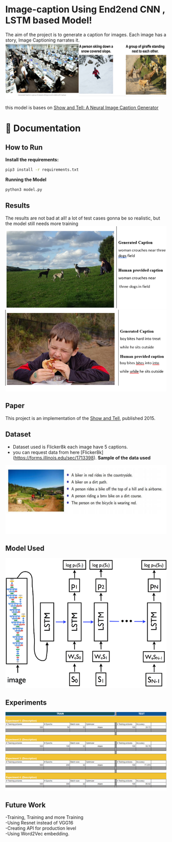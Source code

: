 # Image-caption Using End2end CNN , LSTM based Model!
 The aim of the project is to generate a caption for images.
 Each image has a story, Image Captioning narrates it.
<img src = "/PretrainedModel/Out.png">

 
 this model is bases on [Show and Tell: A Neural Image Caption Generator
](https://arxiv.org/pdf/1411.4555.pdf)

📖 Documentation
================
## How to Run
**Install the requirements:**
```bash
pip3 install -r requirements.txt 
```
**Running the Model**
```bash
python3 model.py
```

## Results

The results are not bad at all! a lot of test cases gonna be so realistic, but the model still needs more training
<img src = "/PretrainedModel/r1.png">
<img src = "/PretrainedModel/r2.png">

## Paper
This project is an implementation of the [Show and Tell](https://arxiv.org/pdf/1411.4555.pdf), published 2015.

## Dataset
- Dataset used is Flicker8k each image have 5 captions.
- you can request data from here [Flicker8k]
(https://forms.illinois.edu/sec/1713398).
**Sample of the data used**
<img src = "/PretrainedModel/dayaset.png">

## Model Used
<img src = "/PretrainedModel/model.png">

## Experiments

<img src = "/PretrainedModel/expermant.png">

## Future Work
-Training, Training and more Training<br>
-Using Resnet instead of VGG16<br>
-Creating API for production level <br>
-Using Word2Vec embedding.

